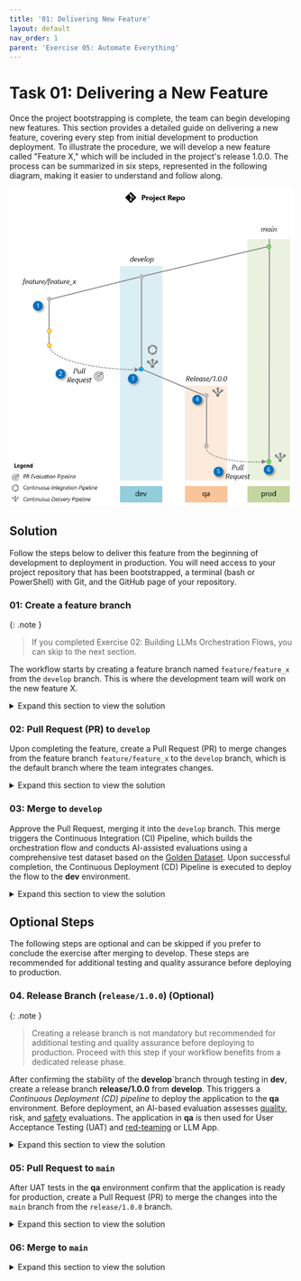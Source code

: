 ```yaml
---
title: '01: Delivering New Feature'
layout: default
nav_order: 1
parent: 'Exercise 05: Automate Everything'
---
```


# Task 01: Delivering a New Feature

Once the project bootstrapping is complete, the team can begin developing new features. This section provides a detailed guide on delivering a new feature, covering every step from initial development to production deployment. To illustrate the procedure, we will develop a new feature called "Feature X," which will be included in the project's release 1.0.0. The process can be summarized in six steps, represented in the following diagram, making it easier to understand and follow along.

![Git Workflow](images/git_workflow_branching.png)

## Solution

Follow the steps below to deliver this feature from the beginning of development to deployment in production. You will need access to your project repository that has been bootstrapped, a terminal (bash or PowerShell) with Git, and the GitHub page of your repository.

### 01: Create a feature branch

{: .note }
> If you completed Exercise 02: Building LLMs Orchestration Flows, you can skip to the next section.

The workflow starts by creating a feature branch named `feature/feature_x` from the `develop` branch. This is where the development team will work on the new feature X.

<details markdown="block">
<summary>Expand this section to view the solution</summary>

1. Switch to the **develop** branch and pull the latest changes:

   ```bash
   git checkout develop
   git pull
   ```

1. Create the feature branch:

   ```bash
   git checkout -b feature/feature_x
   ```

1. Make non-disruptive changes to the repository. For instance, create a file `FEATUREX.md` in the project root:

   *Using Bash:*

   ```bash
   touch FEATUREX.md
   ```

   *Using PowerShell:*

   ```powershell
   New-Item -ItemType File -Name "FEATUREX.md"
   ```

This ensures the new feature is developed in isolation, maintaining the integrity of the project's `develop` branch and promptflow.

</details>

### 02: Pull Request (PR) to `develop`

Upon completing the feature, create a Pull Request (PR) to merge changes from the feature branch `feature/feature_x` to the `develop` branch, which is the default branch where the team integrates changes.

<details markdown="block">
<summary>Expand this section to view the solution</summary>

1. Add changes, commit, and push to the feature branch:

   ```bash
   git add .
   git commit -m "Feature X complete"
   git push origin feature/feature_x
   ```

1. Create the PR:

   ```bash
   gh pr create --base develop --head feature/feature_x --title "Feature X" --body "Description of the changes and the impact."
   ```

   {: .note }
    > If needed, install **gh** using `sudo apt install gh`, then login with `gh auth login`.

You can also use the GitHub website to create the pull request. Remember to select `develop` as the base branch and `feature/feature_x` as the compare branch.

The creation of the PR triggers a PR Evaluation Pipeline to ensure that the code adheres to standards, passes unit tests, and the orchestration flow is evaluated by AI to ensure it meets quality metrics.

</details>

### 03: Merge to `develop`

Approve the Pull Request, merging it into the `develop` branch. This merge triggers the Continuous Integration (CI) Pipeline, which builds the orchestration flow and conducts AI-assisted evaluations using a comprehensive test dataset based on the [Golden Dataset](https://aka.ms/copilot-golden-dataset-guide). Upon successful completion, the Continuous Deployment (CD) Pipeline is executed to deploy the flow to the **dev** environment.

<details markdown="block">
<summary>Expand this section to view the solution</summary>

1. Merge the PR using GitHub by going to the **Pull Requests** tab in your repository, select the recently created PR, and select **Merge pull request**.

</details>

## Optional Steps
The following steps are optional and can be skipped if you prefer to conclude the exercise after merging to develop. These steps are recommended for additional testing and quality assurance before deploying to production.

### 04. Release Branch (`release/1.0.0`) **(Optional)**

{: .note }
> Creating a release branch is not mandatory but recommended for additional testing and quality assurance before deploying to production. Proceed with this step if your workflow benefits from a dedicated release phase.

After confirming the stability of the **develop**`branch through testing in **dev**, create a release branch **release/1.0.0** from **develop**. This triggers a *Continuous Deployment (CD) pipeline* to deploy the application to the **qa** environment. Before deployment, an AI-based evaluation assesses [quality](https://learn.microsoft.com/en-us/azure/ai-studio/how-to/develop/flow-evaluate-sdk), risk, and [safety](https://learn.microsoft.com/en-us/azure/ai-studio/how-to/develop/simulator-interaction-data) evaluations. The application in **qa** is then used for User Acceptance Testing (UAT) and [red-teaming](https://learn.microsoft.com/en-us/azure/ai-services/openai/concepts/red-teaming) or LLM App.

<details markdown="block">
<summary>Expand this section to view the solution</summary>

1. Create the release branch:

   ```bash
   git checkout develop
   git pull origin develop
   git checkout -b release/1.0.0
   git push origin release/1.0.0
   ```

</details>

### 05: Pull Request to `main`

After UAT tests in the **qa** environment confirm that the application is ready for production, create a Pull Request (PR) to merge the changes into the `main` branch from the `release/1.0.0` branch.

<details markdown="block">
<summary>Expand this section to view the solution</summary>

1. Create the PR:

   Below is an example utilizing the GitHub CLI:

   ```bash
   gh pr create --base main --head release/1.0.0 --title "Release 1.0.0" --body "Merging release/1.0.0 into main after successful UAT in QA environment"
   ```

You can also use the GitHub website to create the pull request. Remember to select `main` as the base branch and `release/1.0.0` as the compare branch.

</details>

### 06: Merge to `main`

<details markdown="block">
<summary>Expand this section to view the solution</summary>

1. Once the Pull Request (PR) to the **main** branch is approved on GitHub, go to the **Pull Requests** tab of your project repository on GitHub.

1. Select the PR created for merging into production, and select **Merge pull request** to manually approve the merge of **release/1.0.0** into the **main** branch. This action triggers the Continuous Deployment (CD) pipeline, which deploys the code to the **prod** environment.

</details>
